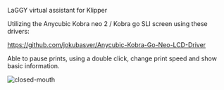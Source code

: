 LaGGY virtual assistant for Klipper


Utilizing the Anycubic Kobra neo 2 / Kobra go SLI screen using these drivers:

https://github.com/jokubasver/Anycubic-Kobra-Go-Neo-LCD-Driver

Able to pause prints, using a double click, change print speed and show basic information. 

![closed-mouth](https://github.com/user-attachments/assets/dc605cd4-71ec-4e6b-b27b-74afac130eb0)
